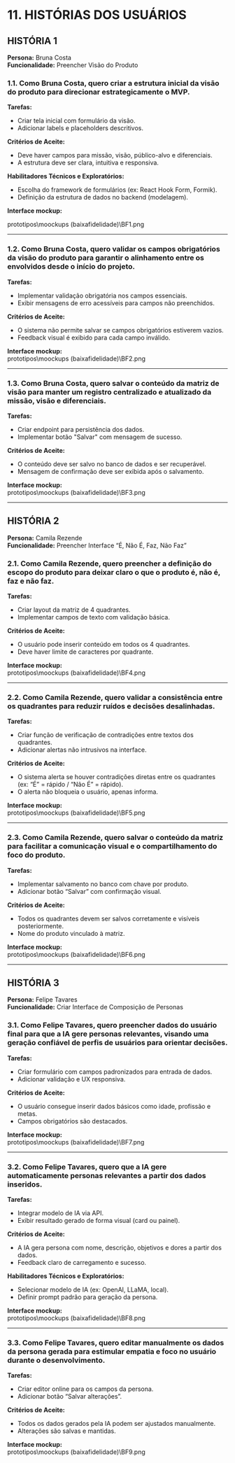 # 11. HISTÓRIAS DOS USUÁRIOS

## HISTÓRIA 1

**Persona:** Bruna Costa  
**Funcionalidade:** Preencher Visão do Produto

### 1.1. Como Bruna Costa, quero criar a estrutura inicial da visão do produto para direcionar estrategicamente o MVP.

**Tarefas:**
- Criar tela inicial com formulário da visão.
- Adicionar labels e placeholders descritivos.

**Critérios de Aceite:**
- Deve haver campos para missão, visão, público-alvo e diferenciais.
- A estrutura deve ser clara, intuitiva e responsiva.

**Habilitadores Técnicos e Exploratórios:**
- Escolha do framework de formulários (ex: React Hook Form, Formik).
- Definição da estrutura de dados no backend (modelagem).

**Interface mockup:**  

prototipos\moockups (baixafidelidade)\BF1.png

---

### 1.2. Como Bruna Costa, quero validar os campos obrigatórios da visão do produto para garantir o alinhamento entre os envolvidos desde o início do projeto.

**Tarefas:**
- Implementar validação obrigatória nos campos essenciais.
- Exibir mensagens de erro acessíveis para campos não preenchidos.

**Critérios de Aceite:**
- O sistema não permite salvar se campos obrigatórios estiverem vazios.
- Feedback visual é exibido para cada campo inválido.

**Interface mockup:**  
prototipos\moockups (baixafidelidade)\BF2.png


---

### 1.3. Como Bruna Costa, quero salvar o conteúdo da matriz de visão para manter um registro centralizado e atualizado da missão, visão e diferenciais.

**Tarefas:**
- Criar endpoint para persistência dos dados.
- Implementar botão "Salvar" com mensagem de sucesso.

**Critérios de Aceite:**
- O conteúdo deve ser salvo no banco de dados e ser recuperável.
- Mensagem de confirmação deve ser exibida após o salvamento.

**Interface mockup:**  
prototipos\moockups (baixafidelidade)\BF3.png


---

## HISTÓRIA 2

**Persona:** Camila Rezende  
**Funcionalidade:** Preencher Interface “É, Não É, Faz, Não Faz”

### 2.1. Como Camila Rezende, quero preencher a definição do escopo do produto para deixar claro o que o produto é, não é, faz e não faz.

**Tarefas:**
- Criar layout da matriz de 4 quadrantes.
- Implementar campos de texto com validação básica.

**Critérios de Aceite:**
- O usuário pode inserir conteúdo em todos os 4 quadrantes.
- Deve haver limite de caracteres por quadrante.

**Interface mockup:**  
prototipos\moockups (baixafidelidade)\BF4.png


---

### 2.2. Como Camila Rezende, quero validar a consistência entre os quadrantes para reduzir ruídos e decisões desalinhadas.

**Tarefas:**
- Criar função de verificação de contradições entre textos dos quadrantes.
- Adicionar alertas não intrusivos na interface.

**Critérios de Aceite:**
- O sistema alerta se houver contradições diretas entre os quadrantes (ex: “É” = rápido / “Não É” = rápido).
- O alerta não bloqueia o usuário, apenas informa.

**Interface mockup:**  
prototipos\moockups (baixafidelidade)\BF5.png


---

### 2.3. Como Camila Rezende, quero salvar o conteúdo da matriz para facilitar a comunicação visual e o compartilhamento do foco do produto.

**Tarefas:**
- Implementar salvamento no banco com chave por produto.
- Adicionar botão “Salvar” com confirmação visual.

**Critérios de Aceite:**
- Todos os quadrantes devem ser salvos corretamente e visíveis posteriormente.
- Nome do produto vinculado à matriz.

**Interface mockup:**  
prototipos\moockups (baixafidelidade)\BF6.png


---

## HISTÓRIA 3

**Persona:** Felipe Tavares  
**Funcionalidade:** Criar Interface de Composição de Personas

### 3.1. Como Felipe Tavares, quero preencher dados do usuário final para que a IA gere personas relevantes, visando uma geração confiável de perfis de usuários para orientar decisões.

**Tarefas:**
- Criar formulário com campos padronizados para entrada de dados.
- Adicionar validação e UX responsiva.

**Critérios de Aceite:**
- O usuário consegue inserir dados básicos como idade, profissão e metas.
- Campos obrigatórios são destacados.

**Interface mockup:**  
prototipos\moockups (baixafidelidade)\BF7.png


---

### 3.2. Como Felipe Tavares, quero que a IA gere automaticamente personas relevantes a partir dos dados inseridos.

**Tarefas:**
- Integrar modelo de IA via API.
- Exibir resultado gerado de forma visual (card ou painel).

**Critérios de Aceite:**
- A IA gera persona com nome, descrição, objetivos e dores a partir dos dados.
- Feedback claro de carregamento e sucesso.

**Habilitadores Técnicos e Exploratórios:**
- Selecionar modelo de IA (ex: OpenAI, LLaMA, local).
- Definir prompt padrão para geração da persona.

**Interface mockup:**  
prototipos\moockups (baixafidelidade)\BF8.png


---

### 3.3. Como Felipe Tavares, quero editar manualmente os dados da persona gerada para estimular empatia e foco no usuário durante o desenvolvimento.

**Tarefas:**
- Criar editor online para os campos da persona.
- Adicionar botão “Salvar alterações”.

**Critérios de Aceite:**
- Todos os dados gerados pela IA podem ser ajustados manualmente.
- Alterações são salvas e mantidas.

**Interface mockup:**  
prototipos\moockups (baixafidelidade)\BF9.png

